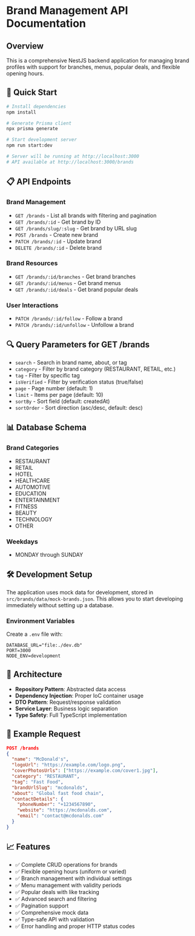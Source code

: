 # Brand Management API Documentation

## Overview

This is a comprehensive NestJS backend application for managing brand profiles with support for branches, menus, popular deals, and flexible opening hours.

## 🚀 Quick Start

```bash
# Install dependencies
npm install

# Generate Prisma client
npx prisma generate

# Start development server
npm run start:dev

# Server will be running at http://localhost:3000
# API available at http://localhost:3000/brands
```

## 📋 API Endpoints

### Brand Management

- `GET /brands` - List all brands with filtering and pagination
- `GET /brands/:id` - Get brand by ID
- `GET /brands/slug/:slug` - Get brand by URL slug
- `POST /brands` - Create new brand
- `PATCH /brands/:id` - Update brand
- `DELETE /brands/:id` - Delete brand

### Brand Resources

- `GET /brands/:id/branches` - Get brand branches
- `GET /brands/:id/menus` - Get brand menus
- `GET /brands/:id/deals` - Get brand popular deals

### User Interactions

- `PATCH /brands/:id/follow` - Follow a brand
- `PATCH /brands/:id/unfollow` - Unfollow a brand

## 🔍 Query Parameters for GET /brands

- `search` - Search in brand name, about, or tag
- `category` - Filter by brand category (RESTAURANT, RETAIL, etc.)
- `tag` - Filter by specific tag
- `isVerified` - Filter by verification status (true/false)
- `page` - Page number (default: 1)
- `limit` - Items per page (default: 10)
- `sortBy` - Sort field (default: createdAt)
- `sortOrder` - Sort direction (asc/desc, default: desc)

## 📊 Database Schema

### Brand Categories

- RESTAURANT
- RETAIL
- HOTEL
- HEALTHCARE
- AUTOMOTIVE
- EDUCATION
- ENTERTAINMENT
- FITNESS
- BEAUTY
- TECHNOLOGY
- OTHER

### Weekdays

- MONDAY through SUNDAY

## 🛠️ Development Setup

The application uses mock data for development, stored in `src/brands/data/mock-brands.json`. This allows you to start developing immediately without setting up a database.

### Environment Variables

Create a `.env` file with:

```env
DATABASE_URL="file:./dev.db"
PORT=3000
NODE_ENV=development
```

## 🔗 Architecture

- **Repository Pattern**: Abstracted data access
- **Dependency Injection**: Proper IoC container usage
- **DTO Pattern**: Request/response validation
- **Service Layer**: Business logic separation
- **Type Safety**: Full TypeScript implementation

## 📝 Example Request

```json
POST /brands
{
  "name": "McDonald's",
  "logoUrl": "https://example.com/logo.png",
  "coverPhotosUrls": ["https://example.com/cover1.jpg"],
  "category": "RESTAURANT",
  "tag": "Fast Food",
  "brandUrlSlug": "mcdonalds",
  "about": "Global fast food chain",
  "contactDetails": {
    "phoneNumber": "+1234567890",
    "website": "https://mcdonalds.com",
    "email": "contact@mcdonalds.com"
  }
}
```

## 📈 Features

- ✅ Complete CRUD operations for brands
- ✅ Flexible opening hours (uniform or varied)
- ✅ Branch management with individual settings
- ✅ Menu management with validity periods
- ✅ Popular deals with like tracking
- ✅ Advanced search and filtering
- ✅ Pagination support
- ✅ Comprehensive mock data
- ✅ Type-safe API with validation
- ✅ Error handling and proper HTTP status codes
